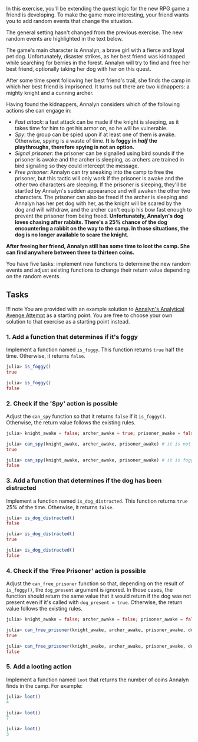 In this exercise, you'll be extending the quest logic for the new RPG game a friend is developing.
To make the game more interesting, your friend wants you to add random events that change the situation.

The general setting hasn't changed from the previous exercise.
The new random events are highlighted in the text below.

The game's main character is Annalyn, a brave girl with a fierce and loyal pet dog.
Unfortunately, disaster strikes, as her best friend was kidnapped while searching for berries in the forest.
Annalyn will try to find and free her best friend, optionally taking her dog with her on this quest.

After some time spent following her best friend's trail, she finds the camp in which her best friend is imprisoned. It turns out there are two kidnappers: a mighty knight and a cunning archer.

Having found the kidnappers, Annalyn considers which of the following actions she can engage in:

- _Fast attack_: a fast attack can be made if the knight is sleeping, as it takes time for him to get his armor on, so he will be vulnerable.<!-- **There is a 5% chance that Annalyn stumbles while approaching the knight. This will wake up the knight and buy him enough time to put on his armor so that a fast attack is no longer possible.** -->
- _Spy_: the group can be spied upon if at least one of them is awake. Otherwise, spying is a waste of time. **It is foggy in _half_ the playthroughs, therefore spying is not an option.**
- _Signal prisoner_: the prisoner can be signalled using bird sounds if the prisoner is awake and the archer is sleeping, as archers are trained in bird signaling so they could intercept the message.
- _Free prisoner_: Annalyn can try sneaking into the camp to free the prisoner, but this tactic will only work if the prisoner is awake and the other two characters are sleeping. If the prisoner is sleeping, they'll be startled by Annalyn's sudden appearance and will awaken the other two characters. The prisoner can also be freed if the archer is sleeping and Annalyn has her pet dog with her, as the knight will be scared by the dog and will withdraw, and the archer can't equip his bow fast enough to prevent the prisoner from being freed. **Unfortunately, Annalyn's dog loves chasing after rabbits. There's a 25% chance of the dog encountering a rabbit on the way to the camp. In those situations, the dog is no longer available to scare the knight.**

**After freeing her friend, Annalyn still has some time to loot the camp. She can find anywhere between three to thirteen coins.**

You have five tasks: implement new functions to determine the new random events and adjust existing functions to change their return value depending on the random events.

## Tasks

<!-- TODO: Make sure the name here is consistent with the exercise name -->
!!! note
    You are provided with an example solution to [Annalyn's Analytical Avenge Attempt](https://exercism.io/tracks/julia/exercises/boolean-logic) as a starting point.
    You are free to choose your own solution to that exercise as a starting point instead.

### 1. Add a function that determines if it's foggy

Implement a function named `is_foggy`. This function returns `true` half the time. Otherwise, it returns `false`.

```julia
julia> is_foggy()
true

julia> is_foggy()
false
```

### 2. Check if the 'Spy' action is possible

Adjust the `can_spy` function so that it returns `false` if it `is_foggy()`. Otherwise, the return value follows the existing rules.

```julia
julia> knight_awake = false; archer_awake = true; prisoner_awake = false;

julia> can_spy(knight_awake, archer_awake, prisoner_awake) # it is not foggy
true

julia> can_spy(knight_awake, archer_awake, prisoner_awake) # it is foggy
false
```

### 3. Add a function that determines if the dog has been distracted

Implement a function named `is_dog_distracted`. This function returns `true` 25% of the time. Otherwise, it returns `false`.

```julia
julia> is_dog_distracted()
false

julia> is_dog_distracted()
true

julia> is_dog_distracted()
false
```

### 4. Check if the 'Free Prisoner' action is possible

Adjust the `can_free_prisoner` function so that, depending on the result of `is_foggy()`, the `dog_present` argument is ignored. In those cases, the function should return the same value that it would return if the dog was not present even if it's called with `dog_present = true`. Otherwise, the return value follows the existing rules.

```julia
julia> knight_awake = false; archer_awake = false; prisoner_awake = false; dog_present = true;

julia> can_free_prisoner(knight_awake, archer_awake, prisoner_awake, dog_present) # the dog has not been distracted
true

julia> can_free_prisoner(knight_awake, archer_awake, prisoner_awake, dog_present) # the dog has been distracted
false
```

### 5. Add a looting action

Implement a function named `loot` that returns the number of coins Annalyn finds in the camp. For example:

```julia
julia> loot()
4

julia> loot()
7

julia> loot()
3
```
